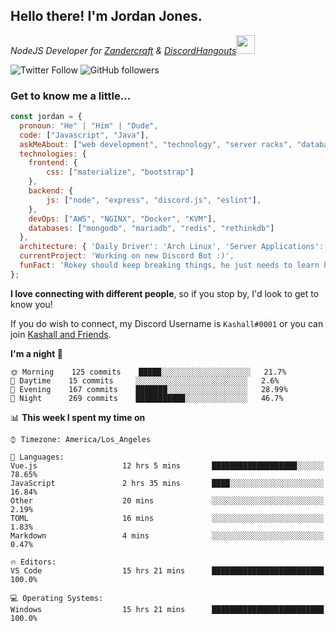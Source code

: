 <h2> Hello there! I'm Jordan Jones.</h2>
<p><em>NodeJS Developer for <a href="https://github.com/Zandercraft">Zandercraft</a> & <a href="https://github.com/DiscordHangouts">DiscordHangouts</a><img src="https://media.giphy.com/media/WUlplcMpOCEmTGBtBW/giphy.gif" width="30"></em></p>

![Twitter Follow](https://img.shields.io/twitter/follow/kashalls?label=Follow)
![GitHub followers](https://img.shields.io/github/followers/kashalls?label=Follow&style=social)

### Get to know me a little...

```javascript
const jordan = {
  pronoun: "He" | "Him" | "Dude",
  code: ["Javascript", "Java"],
  askMeAbout: ["web development", "technology", "server racks", "databases"],
  technologies: {
    frontend: {
        css: ["materialize", "bootstrap"]
    },
    backend: {
        js: ["node", "express", "discord.js", "eslint"],
    },
    devOps: ["AWS", "NGINX", "Docker", "KVM"],
    databases: ["mongodb", "mariadb", "redis", "rethinkdb"]
  },
  architecture: { 'Daily Driver': 'Arch Linux', 'Server Applications': 'Ubuntu Focal' },
  currentProject: 'Working on new Discord Bot :)',
  funFact: 'Rokey should keep breaking things, he just needs to learn how to fix them.'
};
```

<b>I love connecting with different people</b>, so if you stop by, I'd look to get to know you!

If you do wish to connect, my Discord Username is `Kashall#0001` or you can join <a href="https://discord.gg/Xv7WKN">Kashall and Friends</a>.

<!--START_SECTION:waka-->
**I'm a night 🦉** 

```text
🌞 Morning    125 commits    █████░░░░░░░░░░░░░░░░░░░░   21.7% 
🌆 Daytime    15 commits     ░░░░░░░░░░░░░░░░░░░░░░░░░   2.6% 
🌃 Evening    167 commits    ███████░░░░░░░░░░░░░░░░░░   28.99% 
🌙 Night      269 commits    ███████████░░░░░░░░░░░░░░   46.7%

```


📊 **This week I spent my time on** 

```text
⌚︎ Timezone: America/Los_Angeles

💬 Languages: 
Vue.js                   12 hrs 5 mins       ███████████████████░░░░░░   78.65% 
JavaScript               2 hrs 35 mins       ████░░░░░░░░░░░░░░░░░░░░░   16.84% 
Other                    20 mins             ░░░░░░░░░░░░░░░░░░░░░░░░░   2.19% 
TOML                     16 mins             ░░░░░░░░░░░░░░░░░░░░░░░░░   1.83% 
Markdown                 4 mins              ░░░░░░░░░░░░░░░░░░░░░░░░░   0.47%

🔥 Editors: 
VS Code                  15 hrs 21 mins      █████████████████████████   100.0%

💻 Operating Systems: 
Windows                  15 hrs 21 mins      █████████████████████████   100.0%

```


<!--END_SECTION:waka-->

